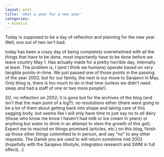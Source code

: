 ```yaml
---
layout: post
title: 'what a year for a new year'
categories:
 - minutia
---
```


Today is supposed to be a day of reflection and planning for the new year. Well, one out of two isn't bad: 

today has been a crazy day of being completely overwhelmed with all the things that *have* to be done, most importantly have to be done before we leave country May 1. Has actually made for a pretty horrible day, internally at least. The problem is, I (and I think we humans) operate based on very tangible points-in-time. We just passed one of those points in the passing of the year 2002; but for our family, the next is our move to Sarajevo in May. Only thing is, there is too much to do in that time (unless we didn't need sleep *and* had a staff of one or two more people!). 



SO, no reflection on 2002; it is gone but for the archives of the blog (and isn't that the main point of a <i>log</i>?); no resolutions either (there were going to be a lot of them about getting back into shape and taking care of this sagging body, but seems like I will only have time to just say no to *all* dairy {those who know me know I haven't had milk or ice cream in years} or anything but water to drink in an attempt to stem the growth of this gut). Expect me to rescind on things promised (articles, etc.) on this blog, finish up those other things committed to in person, and say "no" to any other requests. The Daniel you are used to will return sometime mid 2003 (hopefully with the Sarajevo lifestyle, integration research and SWM in full effect). :)
